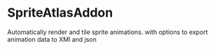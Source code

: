 # SpriteAtlasAddon
Automatically render and tile sprite animations. with options to export animation data to XMl and json
